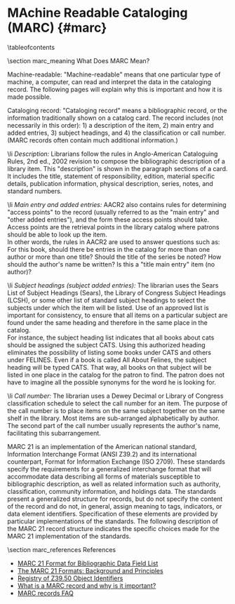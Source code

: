 MAchine Readable Cataloging (MARC)    {#marc}
==================================

\tableofcontents

\section marc_meaning What Does MARC Mean?

Machine-readable: "Machine-readable" means that one particular type of machine, a computer, can read and interpret the data in the cataloging record. The following pages will explain why this is important and how it is made possible.

Cataloging record: "Cataloging record" means a bibliographic record, or the information traditionally shown on a catalog card. The record includes (not necessarily in this order): 1) a description of the item, 2) main entry and added entries, 3) subject headings, and 4) the classification or call number. (MARC records often contain much additional information.)

\li _Description:_ Librarians follow the rules in Anglo-American Cataloguing Rules, 2nd ed., 2002 revision to compose the bibliographic description of a library item. This "description" is shown in the paragraph sections of a card. It includes the title, statement of responsibility, edition, material specific details, publication information, physical description, series, notes, and standard numbers.

\li _Main entry and added entries:_ AACR2 also contains rules for determining "access points" to the record (usually referred to as the "main entry" and "other added entries"), and the form these access points should take. Access points are the retrieval points in the library catalog where patrons should be able to look up the item. <br> In other words, the rules in AACR2 are used to answer questions such as: For this book, should there be entries in the catalog for more than one author or more than one title? Should the title of the series be noted? How should the author's name be written? Is this a "title main entry" item (no author)?

\li _Subject headings (subject added entries):_ The librarian uses the Sears List of Subject Headings (Sears), the Library of Congress Subject Headings (LCSH), or some other list of standard subject headings to select the subjects under which the item will be listed. Use of an approved list is important for consistency, to ensure that all items on a particular subject are found under the same heading and therefore in the same place in the catalog. <br> For instance, the subject heading list indicates that all books about cats should be assigned the subject CATS. Using this authorized heading eliminates the possibility of listing some books under CATS and others under FELINES. Even if a book is called All About Felines, the subject heading will be typed CATS. That way, all books on that subject will be listed in one place in the catalog for the patron to find. The patron does not have to imagine all the possible synonyms for the word he is looking for.

\li _Call number:_ The librarian uses a Dewey Decimal or Library of Congress classification schedule to select the call number for an item. The purpose of the call number is to place items on the same subject together on the same shelf in the library. Most items are sub-arranged alphabetically by author. The second part of the call number usually represents the author's name, facilitating this subarrangement.

MARC 21 is an implementation of the American national standard, Information Interchange Format (ANSI Z39.2) and its international counterpart, Format for Information Exchange (ISO 2709). These standards specify the requirements for a generalized interchange format that will accommodate data describing all forms of materials susceptible to bibliographic description, as well as related information such as authority, classification, community information, and holdings data. The standards present a generalized structure for records, but do not specify the content of the record and do not, in general, assign meaning to tags, indicators, or data element identifiers. Specification of these elements are provided by particular implementations of the standards. The following description of the MARC 21 record structure indicates the specific choices made for the MARC 21 implementation of the standards.

\section marc_references References

 - [MARC 21 Format for Bibliographic Data Field List](http://www.loc.gov/marc/bibliographic/ecbdlist.html)
 - [The MARC 21 Formats: Background and Principles](http://www.loc.gov/marc/96principl.html)
 - [Registry of Z39.50 Object Identifiers](http://www.loc.gov/z3950/agency/defns/oids.html)
 - [What is a MARC record and why is it important?](http://www.loc.gov/marc/umb/um01to06.html)
 - [MARC records FAQ](http://www.ilsa.lib.ia.us/marcfaq.htm)
